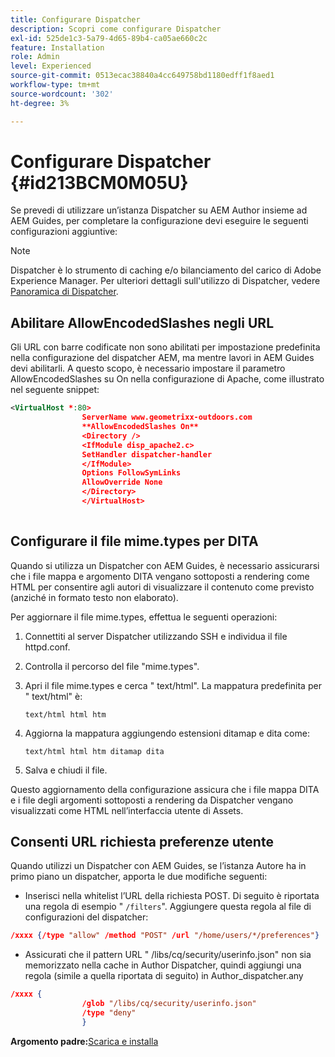 ```yaml
---
title: Configurare Dispatcher
description: Scopri come configurare Dispatcher
exl-id: 525de1c3-5a79-4d65-89b4-ca05ae660c2c
feature: Installation
role: Admin
level: Experienced
source-git-commit: 0513ecac38840a4cc649758bd1180edff1f8aed1
workflow-type: tm+mt
source-wordcount: '302'
ht-degree: 3%

---
```


# Configurare Dispatcher {#id213BCM0M05U}

Se prevedi di utilizzare un’istanza Dispatcher su AEM Author insieme ad AEM Guides, per completare la configurazione devi eseguire le seguenti configurazioni aggiuntive:

>[!NOTE]
>
> Dispatcher è lo strumento di caching e/o bilanciamento del carico di Adobe Experience Manager. Per ulteriori dettagli sull&#39;utilizzo di Dispatcher, vedere [Panoramica di Dispatcher](https://experienceleague.adobe.com/docs/experience-manager-dispatcher/using/dispatcher.html?lang=en).

## Abilitare AllowEncodedSlashes negli URL

Gli URL con barre codificate non sono abilitati per impostazione predefinita nella configurazione del dispatcher AEM, ma mentre lavori in AEM Guides devi abilitarli. A questo scopo, è necessario impostare il parametro AllowEncodedSlashes su On nella configurazione di Apache, come illustrato nel seguente snippet:

```XML
<VirtualHost *:80>
                ServerName www.geometrixx-outdoors.com
                **AllowEncodedSlashes On**
                <Directory />
                <IfModule disp_apache2.c>
                SetHandler dispatcher-handler
                </IfModule>
                Options FollowSymLinks
                AllowOverride None
                </Directory>
                </VirtualHost>
            
```

## Configurare il file mime.types per DITA

Quando si utilizza un Dispatcher con AEM Guides, è necessario assicurarsi che i file mappa e argomento DITA vengano sottoposti a rendering come HTML per consentire agli autori di visualizzare il contenuto come previsto \(anziché in formato testo non elaborato\).

Per aggiornare il file mime.types, effettua le seguenti operazioni:

1. Connettiti al server Dispatcher utilizzando SSH e individua il file httpd.conf.

1. Controlla il percorso del file &quot;mime.types&quot;.

1. Apri il file mime.types e cerca &quot; text/html&quot;. La mappatura predefinita per &quot; text/html&quot; è:

   `text/html html htm`

1. Aggiorna la mappatura aggiungendo estensioni ditamap e dita come:

   `text/html html htm ditamap dita`

1. Salva e chiudi il file.


Questo aggiornamento della configurazione assicura che i file mappa DITA e i file degli argomenti sottoposti a rendering da Dispatcher vengano visualizzati come HTML nell’interfaccia utente di Assets.

## Consenti URL richiesta preferenze utente

Quando utilizzi un Dispatcher con AEM Guides, se l’istanza Autore ha in primo piano un dispatcher, apporta le due modifiche seguenti:

- Inserisci nella whitelist l’URL della richiesta POST. Di seguito è riportata una regola di esempio &quot; `/filters`&quot;. Aggiungere questa regola al file di configurazioni del dispatcher:

```json
/xxxx {/type "allow" /method "POST" /url "/home/users/*/preferences"}
```

- Assicurati che il pattern URL &quot; /libs/cq/security/userinfo.json&quot; non sia memorizzato nella cache in Author Dispatcher, quindi aggiungi una regola \(simile a quella riportata di seguito\) in Author\_dispatcher.any

```json
/xxxx {
                /glob "/libs/cq/security/userinfo.json"
                /type "deny"
                }
```

**Argomento padre:**&#x200B;[ Scarica e installa](download-install.md)
